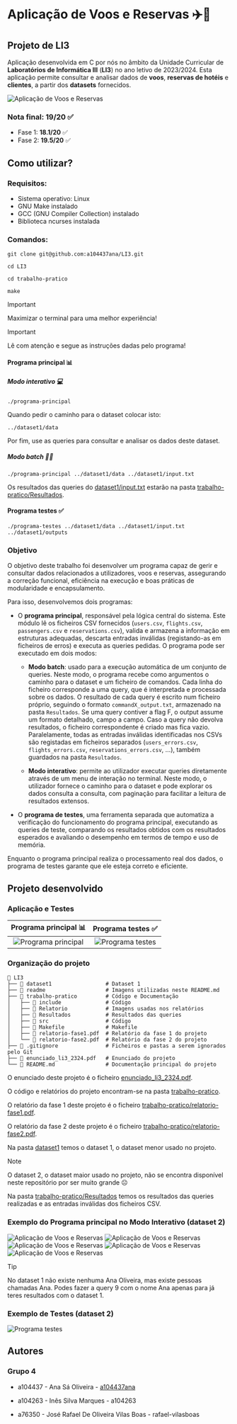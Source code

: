 # Aplicação de Voos e Reservas ✈️🏨

## Projeto de LI3

Aplicação desenvolvida em C por nós no âmbito da Unidade Curricular de **Laboratórios de Informática III** (**LI3**) no ano letivo de 2023/2024. Esta aplicação permite consultar e analisar dados de **voos**, **reservas de hotéis** e **clientes**, a partir dos **datasets** fornecidos.

![Aplicação de Voos e Reservas](readme/2.png)

### Nota final: 19/20 ✅
- Fase 1: **18.1/20** ✅
- Fase 2: **19.5/20** ✅

## Como utilizar?

### Requisitos:

- Sistema operativo: Linux
- GNU Make instalado
- GCC (GNU Compiler Collection) instalado
- Biblioteca ncurses instalada

### Comandos:
```
git clone git@github.com:a104437ana/LI3.git
```
```
cd LI3
```
```
cd trabalho-pratico
```
```
make
```

> [!IMPORTANT]
> Maximizar o terminal para uma melhor experiência!

> [!IMPORTANT]
> Lê com atenção e segue as instruções dadas pelo programa!

#### Programa principal 📊
##### Modo interativo 💻
```
./programa-principal
```
Quando pedir o caminho para o dataset colocar isto:
```
../dataset1/data
```
Por fim, use as queries para consultar e analisar os dados deste dataset.
##### Modo batch 👨‍💻
```
./programa-principal ../dataset1/data ../dataset1/input.txt
```

Os resultados das queries do [dataset1/input.txt](dataset1/input.txt) estarão na pasta [trabalho-pratico/Resultados](trabalho-pratico/Resultados).
#### Programa testes ✅
```
./programa-testes ../dataset1/data ../dataset1/input.txt ../dataset1/outputs
```
### Objetivo

O objetivo deste trabalho foi desenvolver um programa capaz de gerir e consultar dados relacionados a utilizadores, voos e reservas, assegurando a correção funcional, eficiência na execução e boas práticas de modularidade e encapsulamento.

Para isso, desenvolvemos dois programas:
- O **programa principal**, responsável pela lógica central do sistema. Este módulo lê os ficheiros CSV fornecidos (`users.csv`, `flights.csv`, `passengers.csv` e `reservations.csv`), valida e armazena a informação em estruturas adequadas, descarta entradas inválidas (registando-as em ficheiros de erros) e executa as queries pedidas. O programa pode ser executado em dois modos:

  - **Modo batch**: usado para a execução automática de um conjunto de queries. Neste modo, o programa recebe como argumentos o caminho para o dataset e um ficheiro de comandos. Cada linha do ficheiro corresponde a uma query, que é interpretada e processada sobre os dados. O resultado de cada query é escrito num ficheiro próprio, seguindo o formato `commandX_output.txt`, armazenado na pasta `Resultados`. Se uma query contiver a flag F, o output assume um formato detalhado, campo a campo. Caso a query não devolva resultados, o ficheiro correspondente é criado mas fica vazio. Paralelamente, todas as entradas inválidas identificadas nos CSVs são registadas em ficheiros separados (`users_errors.csv`, `flights_errors.csv`, `reservations_errors.csv`, …), também guardados na pasta `Resultados`.

  - **Modo interativo**: permite ao utilizador executar queries diretamente através de um menu de interação no terminal. Neste modo, o utilizador fornece o caminho para o dataset e pode explorar os dados consulta a consulta, com paginação para facilitar a leitura de resultados extensos.
- O **programa de testes**, uma ferramenta separada que automatiza a verificação do funcionamento do programa principal, executando as queries de teste, comparando os resultados obtidos com os resultados esperados e avaliando o desempenho em termos de tempo e uso de memória.

Enquanto o programa principal realiza o processamento real dos dados, o programa de testes garante que ele esteja correto e eficiente.

## Projeto desenvolvido
### Aplicação e Testes
| Programa principal 📊                   | Programa testes ✅                  |
|:-----------------------------:|:------------------------------:|
| ![Programa principal](readme/2.png)     | ![Programa testes](readme/5.png)     |

### Organização do projeto
```
📁 LI3
├── 📁 dataset1                 # Dataset 1
├── 📁 readme                   # Imagens utilizadas neste README.md
├── 📁 trabalho-pratico         # Código e Documentação
│   ├── 📁 include              # Código
│   ├── 📁 Relatorio            # Imagens usadas nos relatórios
│   ├── 📁 Resultados           # Resultados das queries
│   ├── 📁 src                  # Código
│   ├── 📄 Makefile             # Makefile
│   ├── 📄 relatorio-fase1.pdf  # Relatório da fase 1 do projeto
│   └── 📄 relatorio-fase2.pdf  # Relatório da fase 2 do projeto
├── 📄 .gitignore               # Ficheiros e pastas a serem ignorados pelo Git
├── 📄 enunciado_li3_2324.pdf   # Enunciado do projeto
└── 📄 README.md                # Documentação principal do projeto
```
O enunciado deste projeto é o ficheiro [enunciado_li3_2324.pdf](enunciado_li3_2324.pdf).

O código e relatórios do projeto encontram-se na pasta [trabalho-pratico](trabalho-pratico).

O relatório da fase 1 deste projeto é o ficheiro [trabalho-pratico/relatorio-fase1.pdf](trabalho-pratico/relatorio-fase1.pdf).

O relatório da fase 2 deste projeto é o ficheiro [trabalho-pratico/relatorio-fase2.pdf](trabalho-pratico/relatorio-fase2.pdf).

Na pasta [dataset1](dataset1) temos o dataset 1, o dataset menor usado no projeto.

> [!NOTE]
> O dataset 2, o dataset maior usado no projeto, não se encontra disponível neste repositório por ser muito grande ☹️

Na pasta [trabalho-pratico/Resultados](trabalho-pratico/Resultados) temos os resultados das queries realizadas e as entradas inválidas dos ficheiros CSV.

### Exemplo do Programa principal no Modo Interativo (dataset 2)
![Aplicação de Voos e Reservas](readme/0.png)
![Aplicação de Voos e Reservas](readme/1.png)
![Aplicação de Voos e Reservas](readme/2.png)
![Aplicação de Voos e Reservas](readme/3.png)
![Aplicação de Voos e Reservas](readme/4.png)

> [!TIP]
> No dataset 1 não existe nenhuma Ana Oliveira, mas existe pessoas chamadas Ana. Podes fazer a query 9 com o nome Ana apenas para já teres resultados com o dataset 1.

### Exemplo de Testes (dataset 2)
![Programa testes](readme/6.png)

## Autores
### Grupo 4
- a104437 - Ana Sá Oliveira - [a104437ana](https://github.com/a104437ana)

- a104263 - Inês Silva Marques - a104263 

- a76350 - José Rafael De Oliveira Vilas Boas - rafael-vilasboas